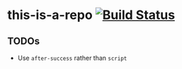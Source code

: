 # this-is-a-repo [![Build Status](https://travis-ci.org/Geo1088/this-is-a-repo.svg?branch=master)](https://travis-ci.org/Geo1088/this-is-a-repo)

## TODOs

- Use `after-success` rather than `script`
